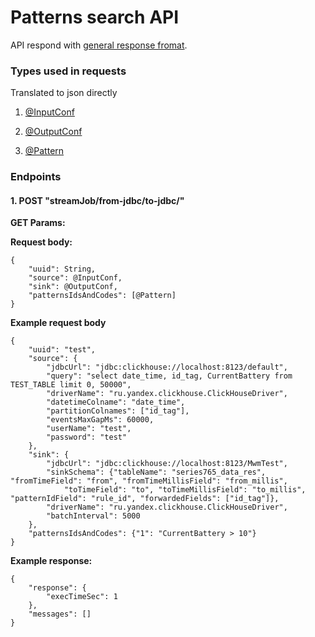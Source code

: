 # Patterns search API
API respond with [general response fromat](./index.md).

### Types used in requests
Translated to json directly

1. [@InputConf](flink/src/main/scala/ru/itclover/streammachine/io/input/InputConf.scala)

2. [@OutputConf](flink/src/main/scala/ru/itclover/streammachine/io/output/OutputConf.scala)

3. [@Pattern](flink/src/main/scala/ru/itclover/streammachine/io/input/RawPattern.scala)

### Endpoints

#### 1. POST "streamJob/from-jdbc/to-jdbc/"

__GET Params:__

__Request body:__

```
{
    "uuid": String,
    "source": @InputConf,
    "sink": @OutputConf,
    "patternsIdsAndCodes": [@Pattern]
}
```

__Example request body__

```
{
    "uuid": "test",
    "source": {
        "jdbcUrl": "jdbc:clickhouse://localhost:8123/default",
        "query": "select date_time, id_tag, CurrentBattery from TEST_TABLE limit 0, 50000",
        "driverName": "ru.yandex.clickhouse.ClickHouseDriver",
        "datetimeColname": "date_time",
        "partitionColnames": ["id_tag"],
        "eventsMaxGapMs": 60000,
        "userName": "test",
        "password": "test"
    },
    "sink": {
        "jdbcUrl": "jdbc:clickhouse://localhost:8123/MwmTest",
        "sinkSchema": {"tableName": "series765_data_res", "fromTimeField": "from", "fromTimeMillisField": "from_millis",
            "toTimeField": "to", "toTimeMillisField": "to_millis", "patternIdField": "rule_id", "forwardedFields": ["id_tag"]},
        "driverName": "ru.yandex.clickhouse.ClickHouseDriver",
        "batchInterval": 5000
    },
    "patternsIdsAndCodes": {"1": "CurrentBattery > 10"}
}
```

__Example response:__
```
{
    "response": {
        "execTimeSec": 1
    },
    "messages": []
}
```
